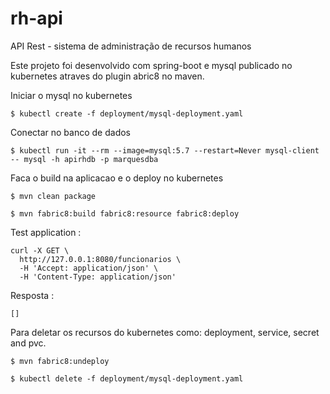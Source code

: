 # rh-api

API Rest - sistema de administração de recursos humanos

Este projeto foi desenvolvido com spring-boot e mysql publicado no kubernetes atraves do plugin abric8 no maven.

Iniciar o mysql no kubernetes
    
    $ kubectl create -f deployment/mysql-deployment.yaml

Conectar no banco de dados

    $ kubectl run -it --rm --image=mysql:5.7 --restart=Never mysql-client -- mysql -h apirhdb -p marquesdba

Faca o build na aplicacao e o deploy no kubernetes

    $ mvn clean package

    $ mvn fabric8:build fabric8:resource fabric8:deploy

Test application :

    curl -X GET \
      http://127.0.0.1:8080/funcionarios \
      -H 'Accept: application/json' \
      -H 'Content-Type: application/json'
   
Resposta :

    []    

Para deletar os recursos do kubernetes como: deployment, service, secret and pvc.

    $ mvn fabric8:undeploy

    $ kubectl delete -f deployment/mysql-deployment.yaml

